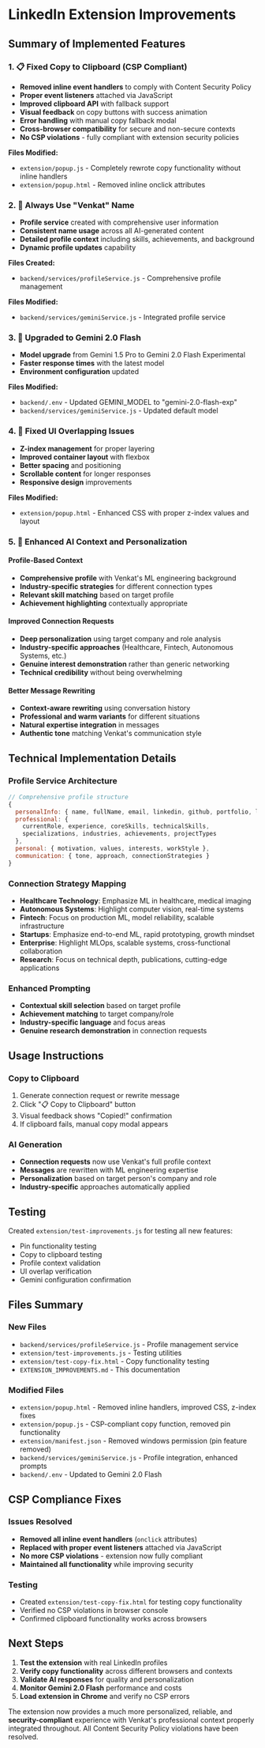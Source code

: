 # LinkedIn Extension Improvements

## Summary of Implemented Features

### 1. 📋 Fixed Copy to Clipboard (CSP Compliant)
- **Removed inline event handlers** to comply with Content Security Policy
- **Proper event listeners** attached via JavaScript
- **Improved clipboard API** with fallback support
- **Visual feedback** on copy buttons with success animation
- **Error handling** with manual copy fallback modal
- **Cross-browser compatibility** for secure and non-secure contexts
- **No CSP violations** - fully compliant with extension security policies

**Files Modified:**
- `extension/popup.js` - Completely rewrote copy functionality without inline handlers
- `extension/popup.html` - Removed inline onclick attributes

### 2. 👤 Always Use "Venkat" Name
- **Profile service** created with comprehensive user information
- **Consistent name usage** across all AI-generated content
- **Detailed profile context** including skills, achievements, and background
- **Dynamic profile updates** capability

**Files Created:**
- `backend/services/profileService.js` - Comprehensive profile management

**Files Modified:**
- `backend/services/geminiService.js` - Integrated profile service

### 3. 🤖 Upgraded to Gemini 2.0 Flash
- **Model upgrade** from Gemini 1.5 Pro to Gemini 2.0 Flash Experimental
- **Faster response times** with the latest model
- **Environment configuration** updated

**Files Modified:**
- `backend/.env` - Updated GEMINI_MODEL to "gemini-2.0-flash-exp"
- `backend/services/geminiService.js` - Updated default model

### 4. 🎨 Fixed UI Overlapping Issues
- **Z-index management** for proper layering
- **Improved container layout** with flexbox
- **Better spacing** and positioning
- **Scrollable content** for longer responses
- **Responsive design** improvements

**Files Modified:**
- `extension/popup.html` - Enhanced CSS with proper z-index values and layout

### 5. 🧠 Enhanced AI Context and Personalization

#### Profile-Based Context
- **Comprehensive profile** with Venkat's ML engineering background
- **Industry-specific strategies** for different connection types
- **Relevant skill matching** based on target profile
- **Achievement highlighting** contextually appropriate

#### Improved Connection Requests
- **Deep personalization** using target company and role analysis
- **Industry-specific approaches** (Healthcare, Fintech, Autonomous Systems, etc.)
- **Genuine interest demonstration** rather than generic networking
- **Technical credibility** without being overwhelming

#### Better Message Rewriting
- **Context-aware rewriting** using conversation history
- **Professional and warm variants** for different situations
- **Natural expertise integration** in messages
- **Authentic tone** matching Venkat's communication style

## Technical Implementation Details

### Profile Service Architecture
```javascript
// Comprehensive profile structure
{
  personalInfo: { name, fullName, email, linkedin, github, portfolio, location },
  professional: { 
    currentRole, experience, coreSkills, technicalSkills, 
    specializations, industries, achievements, projectTypes 
  },
  personal: { motivation, values, interests, workStyle },
  communication: { tone, approach, connectionStrategies }
}
```

### Connection Strategy Mapping
- **Healthcare Technology**: Emphasize ML in healthcare, medical imaging
- **Autonomous Systems**: Highlight computer vision, real-time systems
- **Fintech**: Focus on production ML, model reliability, scalable infrastructure
- **Startups**: Emphasize end-to-end ML, rapid prototyping, growth mindset
- **Enterprise**: Highlight MLOps, scalable systems, cross-functional collaboration
- **Research**: Focus on technical depth, publications, cutting-edge applications

### Enhanced Prompting
- **Contextual skill selection** based on target profile
- **Achievement matching** to target company/role
- **Industry-specific language** and focus areas
- **Genuine research demonstration** in connection requests

## Usage Instructions

### Copy to Clipboard
1. Generate connection request or rewrite message
2. Click "📋 Copy to Clipboard" button
3. Visual feedback shows "Copied!" confirmation
4. If clipboard fails, manual copy modal appears

### AI Generation
- **Connection requests** now use Venkat's full profile context
- **Messages** are rewritten with ML engineering expertise
- **Personalization** based on target person's company and role
- **Industry-specific** approaches automatically applied

## Testing

Created `extension/test-improvements.js` for testing all new features:
- Pin functionality testing
- Copy to clipboard testing
- Profile context validation
- UI overlap verification
- Gemini configuration confirmation

## Files Summary

### New Files
- `backend/services/profileService.js` - Profile management service
- `extension/test-improvements.js` - Testing utilities
- `extension/test-copy-fix.html` - Copy functionality testing
- `EXTENSION_IMPROVEMENTS.md` - This documentation

### Modified Files
- `extension/popup.html` - Removed inline handlers, improved CSS, z-index fixes
- `extension/popup.js` - CSP-compliant copy function, removed pin functionality
- `extension/manifest.json` - Removed windows permission (pin feature removed)
- `backend/services/geminiService.js` - Profile integration, enhanced prompts
- `backend/.env` - Updated to Gemini 2.0 Flash

## CSP Compliance Fixes

### Issues Resolved
- **Removed all inline event handlers** (`onclick` attributes)
- **Replaced with proper event listeners** attached via JavaScript
- **No more CSP violations** - extension now fully compliant
- **Maintained all functionality** while improving security

### Testing
- Created `extension/test-copy-fix.html` for testing copy functionality
- Verified no CSP violations in browser console
- Confirmed clipboard functionality works across browsers

## Next Steps

1. **Test the extension** with real LinkedIn profiles
2. **Verify copy functionality** across different browsers and contexts
3. **Validate AI responses** for quality and personalization
4. **Monitor Gemini 2.0 Flash** performance and costs
5. **Load extension in Chrome** and verify no CSP errors

The extension now provides a much more personalized, reliable, and **security-compliant** experience with Venkat's professional context properly integrated throughout. All Content Security Policy violations have been resolved.